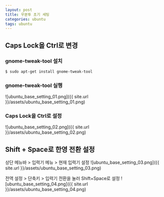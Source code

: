 ```yaml
---
layout: post
title: 우분투 초기 세팅 
categories: ubuntu
tags: ubuntu
---
```


## Caps Lock을 Ctrl로 변경 

### gnome-tweak-tool 설치 
```bash
$ sudo apt-get install gnome-tweak-tool
```

### gnome-tweak-tool 실행
![ubuntu_base_setting_01.png]({{ site.url }}/assets/ubuntu_base_setting_01.png)

### Caps Lock을 Ctrl로 설정 
![ubuntu_base_setting_02.png]({{ site.url }}/assets/ubuntu_base_setting_02.png)

## Shift + Space로 한영 전환 설정
상단 메뉴바 > 입력기 메뉴 > 현재 입력기 설정
![ubuntu_base_setting_03.png]({{ site.url }}/assets/ubuntu_base_setting_03.png)

전역 설정 > 단축키 > 입력기 전환을 눌러 Shift+Space로 설정
![ubuntu_base_setting_04.png]({{ site.url }}/assets/ubuntu_base_setting_04.png)
